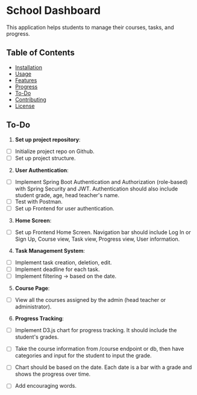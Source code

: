 # School Dashboard 

This application helps students to manage their courses, tasks, and progress. 

## Table of Contents
- [Installation](#installation)
- [Usage](#usage)
- [Features](#features)
- [Progress](#progress)
- [To-Do](#to-do)
- [Contributing](#contributing)
- [License](#license)

## To-Do

1. **Set up project repository**:
- [ ] Initialize project repo on Github. 
- [ ] Set up project structure.

2. **User Authentication**:
- [ ] Implement Spring Boot Authentication and Authorization (role-based) with Spring Security and JWT. Authentication should also include student grade, age, head teacher's name. 
- [ ] Test with Postman.
- [ ] Set up Frontend for user authentication. 

3. **Home Screen**:
- [ ] Set up Frontend Home Screen. Navigation bar should include Log In or Sign Up, Course view, Task view, Progress view, User information. 

4. **Task Management System**:
- [ ] Implement task creation, deletion, edit.
- [ ] Implement deadline for each task. 
- [ ] Implement filtering -> based on the date. 

5. **Course Page**:
- [ ] View all the courses assigned by the admin (head teacher or administrator).

6. **Progress Tracking**:
- [ ] Implement D3.js chart for progress tracking. It should include the student's grades.
- [ ] Take the course information from /course endpoint or db, then have categories and input for the student to input the grade. 
- [ ] Chart should be based on the date. Each date is a bar with a grade and shows the progress over time. 
- [ ] Add encouraging words.


